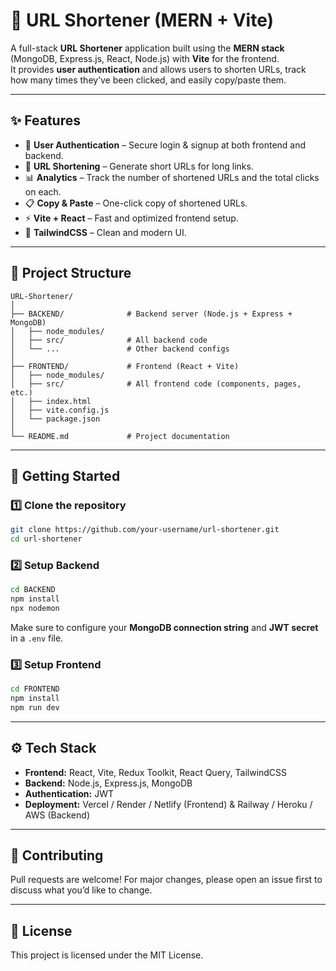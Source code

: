 # 🔗 URL Shortener (MERN + Vite)

A full-stack **URL Shortener** application built using the **MERN stack** (MongoDB, Express.js, React, Node.js) with **Vite** for the frontend.  
It provides **user authentication** and allows users to shorten URLs, track how many times they’ve been clicked, and easily copy/paste them.

---

## ✨ Features
- 🔐 **User Authentication** – Secure login & signup at both frontend and backend.
- 🔗 **URL Shortening** – Generate short URLs for long links.
- 📊 **Analytics** – Track the number of shortened URLs and the total clicks on each.
- 📋 **Copy & Paste** – One-click copy of shortened URLs.
- ⚡ **Vite + React** – Fast and optimized frontend setup.
- 🎨 **TailwindCSS** – Clean and modern UI.

---

## 📂 Project Structure
```
URL-Shortener/
│
├── BACKEND/              # Backend server (Node.js + Express + MongoDB)
│   ├── node_modules/
│   ├── src/              # All backend code
│   └── ...               # Other backend configs
│
├── FRONTEND/             # Frontend (React + Vite)
│   ├── node_modules/
│   ├── src/              # All frontend code (components, pages, etc.)
│   ├── index.html
│   ├── vite.config.js
│   └── package.json
│
└── README.md             # Project documentation
```

---

## 🚀 Getting Started

### 1️⃣ Clone the repository
```bash
git clone https://github.com/your-username/url-shortener.git
cd url-shortener
```

### 2️⃣ Setup Backend
```bash
cd BACKEND
npm install
npx nodemon
```
Make sure to configure your **MongoDB connection string** and **JWT secret** in a `.env` file.

### 3️⃣ Setup Frontend
```bash
cd FRONTEND
npm install
npm run dev
```

---

## ⚙️ Tech Stack
- **Frontend:** React, Vite, Redux Toolkit, React Query, TailwindCSS
- **Backend:** Node.js, Express.js, MongoDB
- **Authentication:** JWT
- **Deployment:** Vercel / Render / Netlify (Frontend) & Railway / Heroku / AWS (Backend)

---

## 🤝 Contributing
Pull requests are welcome! For major changes, please open an issue first to discuss what you’d like to change.

---

## 📜 License
This project is licensed under the MIT License.
